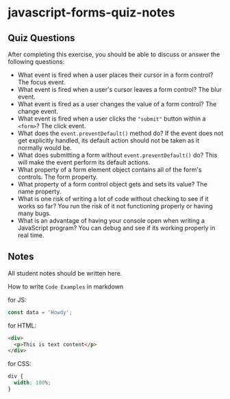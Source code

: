 # javascript-forms-quiz-notes

## Quiz Questions

After completing this exercise, you should be able to discuss or answer the following questions:

- What event is fired when a user places their cursor in a form control?
  The focus event.
- What event is fired when a user's cursor leaves a form control?
  The blur event.
- What event is fired as a user changes the value of a form control?
  The change event.
- What event is fired when a user clicks the `"submit"` button within a `<form>`?
  The click event.
- What does the `event.preventDefault()` method do?
  If the event does not get explicitly handled, its default action should not be taken as it normally would be.
- What does submitting a form without `event.preventDefault()` do?
  This will make the event perform its default actions.
- What property of a form element object contains all of the form's controls.
  The form property.
- What property of a form control object gets and sets its value?
  The name property.
- What is one risk of writing a lot of code without checking to see if it works so far?
  You run the risk of it not functioning properly or having many bugs.
- What is an advantage of having your console open when writing a JavaScript program?
  You can debug and see if its working properly in real time.

## Notes

All student notes should be written here.

How to write `Code Examples` in markdown

for JS:

```javascript
const data = 'Howdy';
```

for HTML:

```html
<div>
  <p>This is text content</p>
</div>
```

for CSS:

```css
div {
  width: 100%;
}
```
